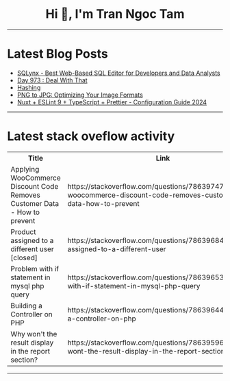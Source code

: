 <h1 align="center">Hi 👋, I'm Tran Ngoc Tam</h1>

---

# Latest Blog Posts 
<!-- BLOG-POST-LIST:START -->
- [SQLynx - Best Web-Based SQL Editor for Developers and Data Analysts](https://dev.to/concerate/sqlynx-best-web-based-sql-editor-for-developers-and-data-analysts-1p0f)
- [Day 973 : Deal With That](https://dev.to/dwane/day-973-deal-with-that-2d78)
- [Hashing](https://dev.to/valentintt/hashing-318p)
- [PNG to JPG: Optimizing Your Image Formats](https://dev.to/msmith99994/png-to-jpg-optimizing-your-image-formats-3ogd)
- [Nuxt + ESLint 9 + TypeScript + Prettier - Configuration Guide 2024](https://dev.to/jeanjavi/nuxt-eslint-9-typescript-prettier-configuration-guide-2024-4h2c)
<!-- BLOG-POST-LIST:END -->

---

# Latest stack oveflow activity
<table>
  <tr><th>Title</th><th>Link</th></tr>
  <!-- STACKOVERFLOW:START --><tr><td>Applying WooCommerce Discount Code Removes Customer Data - How to prevent</td><td>https://stackoverflow.com/questions/78639747/applying-woocommerce-discount-code-removes-customer-data-how-to-prevent</td></tr><tr><td>Product assigned to a different user [closed]</td><td>https://stackoverflow.com/questions/78639684/product-assigned-to-a-different-user</td></tr><tr><td>Problem with if statement in mysql php query</td><td>https://stackoverflow.com/questions/78639653/problem-with-if-statement-in-mysql-php-query</td></tr><tr><td>Building a Controller on PHP</td><td>https://stackoverflow.com/questions/78639644/building-a-controller-on-php</td></tr><tr><td>Why won&#39;t the result display in the report section?</td><td>https://stackoverflow.com/questions/78639596/why-wont-the-result-display-in-the-report-section</td></tr><!-- STACKOVERFLOW:END -->
</table>

---


